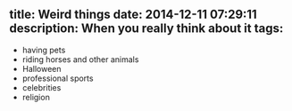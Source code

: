 title: Weird things
date: 2014-12-11 07:29:11
description: When you really think about it
tags:
---

- having pets
- riding horses and other animals
- Halloween
- professional sports
- celebrities
- religion
